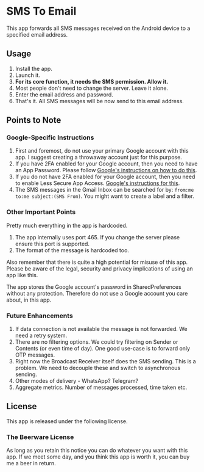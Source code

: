 # SMS To Email

This app forwards all SMS messages received on the Android device to a specified email address.

## Usage

1. Install the app.
2. Launch it.
3. **For its core function, it needs the SMS permission. Allow it.**
4. Most people don't need to change the server. Leave it alone.
5. Enter the email address and password.
6. That's it. All SMS messages will be now send to this email address.

## Points to Note

### Google-Specific Instructions

1. First and foremost, do not use your primary Google account with this app. I suggest creating a throwaway account just for this purpose.
2. If you have 2FA enabled for your Google account, then you need to have an App Password. Please follow [Google's instructions on how to do this](https://support.google.com/accounts/answer/185833).
3. If you do not have 2FA enabled for your Google account, then you need to enable Less Secure App Access. [Google's instructions for this](https://support.google.com/accounts/answer/6010255).
4. The SMS messages in the Gmail Inbox can be searched for by: `from:me to:me subject:(SMS From)`. You might want to create a label and a filter.

### Other Important Points

Pretty much everything in the app is hardcoded.

1. The app internally uses port 465. If you change the server please ensure this port is supported.
2. The format of the message is hardcoded too.

Also remember that there is quite a high potential for misuse of this app. Please be aware of the legal, security and privacy implications of using an app like this.

The app stores the Google account's password in SharedPreferences without any protection. Therefore do not use a Google account you care about, in this app.

### Future Enhancements

1. If data connection is not available the message is not forwarded. We need a retry system.
2. There are no filtering options. We could try filtering on Sender or Contents (or even time of day). One good use-case is to forward only OTP messages.
3. Right now the Broadcast Receiver itself does the SMS sending. This is a problem. We need to decouple these and switch to asynchronous sending.
4. Other modes of delivery - WhatsApp? Telegram?
5. Aggregate metrics. Number of messages processed, time taken etc.

## License

This app is released under the following license.

### The Beerware License

As long as you retain this notice you can do whatever you want with this app. If we meet some day, and you think this app is worth it, you can buy me a beer in return.
